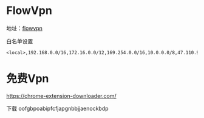 # FlowVpn

地址：[flowvpn](https://www.flowvpn.com/)

白名单设置

```
<local>,192.168.0.0/16,172.16.0.0/12,169.254.0.0/16,10.0.0.0/8,47.110.93.152,*.baidu.com,*.aliyun.com,*.csdn.net,*.cnblogs.com,*.qq.com,*.*.qq.com,*.zhihu.com,*.mxhichina.com,*.oschina.net,*.tianmiwl.com,*.hztmwl.com,*.epubit.com,*.ituring.com.cn,*.aliyuncs.com,*.*.aliyuncs.com,*.163.com
```

# 免费Vpn

https://chrome-extension-downloader.com/

下载 oofgbpoabipfcfjapgnbbjjaenockbdp

